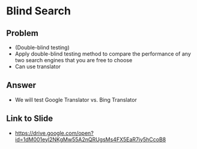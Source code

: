 # Blind Search

## Problem
- (Double-blind testing)
- Apply double-blind testing method to compare the performance of any two
search engines that you are free to choose
- Can use translator

## Answer
- We will test Google Translator vs. Bing Translator

## Link to Slide
- https://drive.google.com/open?id=1dM001eyl2NKgMw55A2nQRUgsMs4FX5EaR7iy5hCcoB8
